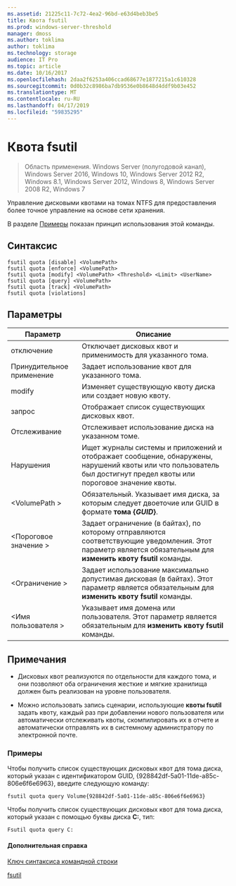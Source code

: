 ```yaml
---
ms.assetid: 21225c11-7c72-4ea2-96bd-e63d4beb3be5
title: Квота fsutil
ms.prod: windows-server-threshold
manager: dmoss
ms.author: toklima
author: toklima
ms.technology: storage
audience: IT Pro
ms.topic: article
ms.date: 10/16/2017
ms.openlocfilehash: 2daa2f6253a406ccad68677e1877215a1c610328
ms.sourcegitcommit: 0d0b32c8986ba7db9536e0b8648d4ddf9b03e452
ms.translationtype: MT
ms.contentlocale: ru-RU
ms.lasthandoff: 04/17/2019
ms.locfileid: "59835295"
---
```

# <a name="fsutil-quota"></a>Квота fsutil
>Область применения. Windows Server (полугодовой канал), Windows Server 2016, Windows 10, Windows Server 2012 R2, Windows 8.1, Windows Server 2012, Windows 8, Windows Server 2008 R2, Windows 7

Управление дисковыми квотами на томах NTFS для предоставления более точное управление на основе сети хранения.

В разделе [Примеры](#BKMK_examples) показан принцип использования этой команды.

## <a name="syntax"></a>Синтаксис

```
fsutil quota [disable] <VolumePath>
fsutil quota [enforce] <VolumePath>
fsutil quota [modify] <VolumePath> <Threshold> <Limit> <UserName>
fsutil quota [query] <VolumePath>
fsutil quota [track] <VolumePath>
fsutil quota [violations]
```

## <a name="parameters"></a>Параметры

|Параметр|Описание|
|-------------|---------------|
|отключение|Отключает дисковых квот и применимость для указанного тома.|
|Принудительное применение|Задает использование квот для указанного тома.|
|modify|Изменяет существующую квоту диска или создает новую квоту.|
|запрос|Отображает список существующих дисковых квот.|
|Отслеживание|Отслеживает использование диска на указанном томе.|
|Нарушения|Ищет журналы системы и приложений и отображает сообщение, обнаружены, нарушений квоты или что пользователь был достигнут предел квоты или пороговое значение квоты.|
|\<VolumePath >|Обязательный. Указывает имя диска, за которым следует двоеточие или GUID в формате **тома {***GUID***}**.|
|\<Пороговое значение >|Задает ограничение (в байтах), по которому отправляются соответствующие уведомления. Этот параметр является обязательным для **изменить квоту fsutil** команды.|
|\<Ограничение >|Задает использование максимально допустимая дисковая (в байтах). Этот параметр является обязательным для **изменить квоту fsutil** команды.|
|\<Имя пользователя >|Указывает имя домена или пользователя. Этот параметр является обязательным для **изменить квоту fsutil** команды.|

## <a name="remarks"></a>Примечания

-   Дисковых квот реализуются по отдельности для каждого тома, и они позволяют оба ограничения жесткие и мягкие хранилища должен быть реализован на уровне пользователя.

-   Можно использовать запись сценарии, использующие **квоты fsutil** задать квоту, каждый раз при добавлении нового пользователя или автоматически отслеживать квоты, скомпилировать их в отчете и автоматически отправлять их в системному администратору по электронной почте.

### <a name="BKMK_examples"></a>Примеры
Чтобы получить список существующих дисковых квот для тома диска, который указан с идентификатором GUID, {928842df-5a01-11de-a85c-806e6f6e6963}, введите следующую команду:

```
fsutil quota query Volume{928842df-5a01-11de-a85c-806e6f6e6963}
```

Чтобы получить список существующих дисковых квот для тома диска, который указан с помощью буквы диска **C:**, тип:

```
Fsutil quota query C:
```

#### <a name="additional-references"></a>Дополнительная справка
[Ключ синтаксиса командной строки](Command-Line-Syntax-Key.md)

[fsutil](Fsutil.md)


